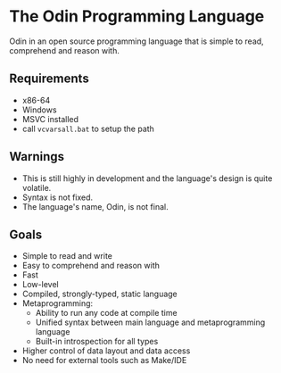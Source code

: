 # The Odin Programming Language

Odin in an open source programming language that is simple to read, comprehend and reason with.

## Requirements

* x86-64
* Windows
* MSVC installed
* call `vcvarsall.bat` to setup the path

## Warnings

* This is still highly in development and the language's design is quite volatile.
* Syntax is not fixed.
* The language's name, Odin, is not final.

## Goals

* Simple to read and write
* Easy to comprehend and reason with
* Fast
* Low-level
* Compiled, strongly-typed, static language
* Metaprogramming:
	- Ability to run any code at compile time
	- Unified syntax between main language and metaprogramming language
	- Built-in introspection for all types
* Higher control of data layout and data access
* No need for external tools such as Make/IDE

